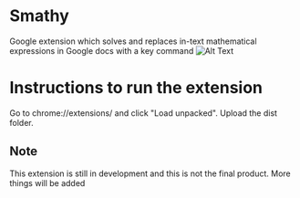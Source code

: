 # Smathy
Google extension which solves and replaces in-text mathematical expressions in Google docs with a key command
![Alt Text](https://media2.giphy.com/media/e0VRSOtn884pH6GAtf/giphy.gif?cid=790b7611f217cd28b0fbc36b3edff03b0f515d8e7d8b4d8a&rid=giphy.gif&ct=g)
# Instructions to run the extension
Go to chrome://extensions/ and click "Load unpacked". Upload the dist folder. 
## Note
This extension is still in development and this is not the final product. More things will be added
